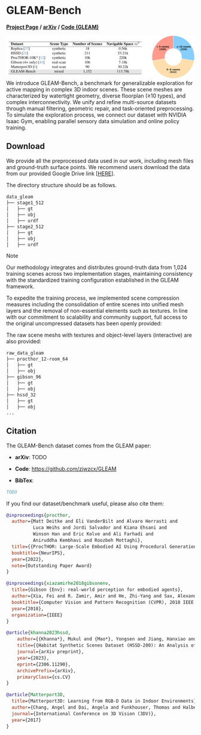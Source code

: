 # GLEAM-Bench
**[Project Page](https://xiao-chen.tech/gleam/) / [arXiv]() / [Code (GLEAM)](https://github.com/zjwzcx/GLEAM)**


<!-- ## Overview -->
![GLEAM-Bench](Fig_Bench.png "GLEAM-Bench")
We introduce GLEAM-Bench, a benchmark for generalizable exploration for active mapping in complex 3D indoor scenes.
These scene meshes are characterized by watertight geometry, diverse floorplan (≥10 types), and complex interconnectivity. We unify and refine multi-source datasets through manual filtering, geometric repair, and task-oriented preprocessing. 
To simulate the exploration process, we connect our dataset with NVIDIA Isaac Gym, enabling parallel sensory data simulation and online policy training.
<!-- , achieving 150 FPS even trained on 512 complex scenes. -->

## Download
We provide all the preprocessed data used in our work, including mesh files and ground-truth surface points. We recommend users download the data from our provided Google Drive link [[HERE](https://drive.google.com/drive/folders/1UKSSiG6x7xVq-r1yIfeW_KXhA-C3OqBO?usp=sharing)].

The directory structure should be as follows.

```
data_gleam
├── stage1_512
│   ├── gt
│   ├── obj
│   ├── urdf
├── stage2_512
│   ├── gt
│   ├── obj
│   ├── urdf
```
> [!NOTE]
> Our methodology integrates and distributes ground-truth data from 1,024 training scenes across two implementation stages, maintaining consistency with the standardized training configuration established in the GLEAM framework.
> 
> To expedite the training process, we implemented scene compression measures including the consolidation of entire scenes into unified mesh layers and the removal of non-essential elements such as textures. In line with our commitment to scalability and community support, full access to the original uncompressed datasets has been openly provided:


The raw scene meshs with textures and object-level layers (interactive) are also provided:
```
raw_data_gleam
├── procthor_12-room_64
│   ├── gt
│   ├── obj
├── gibson_96
│   ├── gt
│   ├── obj
├── hssd_32
│   ├── gt
│   ├── obj
...
```


## Citation

The GLEAM-Bench dataset comes from the GLEAM paper:

- **arXiv**: TODO

- **Code**: https://github.com/zjwzcx/GLEAM

- **BibTex**:
```bibtex
TODO
```


If you find our dataset/benchmark useful, please also cite them:
```bibtex
@inproceedings{procthor,
  author={Matt Deitke and Eli VanderBilt and Alvaro Herrasti and
          Luca Weihs and Jordi Salvador and Kiana Ehsani and
          Winson Han and Eric Kolve and Ali Farhadi and
          Aniruddha Kembhavi and Roozbeh Mottaghi},
  title={{ProcTHOR: Large-Scale Embodied AI Using Procedural Generation}},
  booktitle={NeurIPS},
  year={2022},
  note={Outstanding Paper Award}
}
```
```bibtex
@inproceedings{xiazamirhe2018gibsonenv,
  title={Gibson {Env}: real-world perception for embodied agents},
  author={Xia, Fei and R. Zamir, Amir and He, Zhi-Yang and Sax, Alexander and Malik, Jitendra and Savarese, Silvio},
  booktitle={Computer Vision and Pattern Recognition (CVPR), 2018 IEEE Conference on},
  year={2018},
  organization={IEEE}
}
```
```bibtex
@article{khanna2023hssd,
    author={{Khanna*}, Mukul and {Mao*}, Yongsen and Jiang, Hanxiao and Haresh, Sanjay and Shacklett, Brennan and Batra, Dhruv and Clegg, Alexander and Undersander, Eric and Chang, Angel X. and Savva, Manolis},
    title={{Habitat Synthetic Scenes Dataset (HSSD-200): An Analysis of 3D Scene Scale and Realism Tradeoffs for ObjectGoal Navigation}},
    journal={arXiv preprint},
    year={2023},
    eprint={2306.11290},
    archivePrefix={arXiv},
    primaryClass={cs.CV}
}
```
```bibtex
@article{Matterport3D,
  title={Matterport3D: Learning from RGB-D Data in Indoor Environments},
  author={Chang, Angel and Dai, Angela and Funkhouser, Thomas and Halber, Maciej and Niessner, Matthias and Savva, Manolis and Song, Shuran and Zeng, Andy and Zhang, Yinda},
  journal={International Conference on 3D Vision (3DV)},
  year={2017}
}
```
